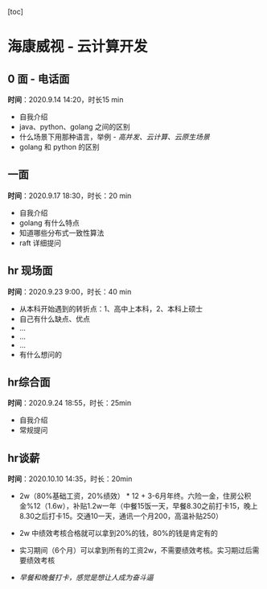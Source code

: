 [toc]

# 海康威视 - 云计算开发

## 0 面 - 电话面

**时间**：2020.9.14 14:20，时长15 min

- 自我介绍
- java、python、golang 之间的区别
- 什么场景下用那种语言，举例 - *高并发、云计算、云原生场景*
- golang 和 python 的区别

## 一面

**时间**：2020.9.17 18:30，时长：20 min

- 自我介绍
- golang 有什么特点
- 知道哪些分布式一致性算法
- raft 详细提问

## hr 现场面

**时间**：2020.9.23 9:00，时长：40 min

- 从本科开始遇到的转折点：1、高中上本科，2、本科上硕士
- 自己有什么缺点、优点
- ...
- ...
- ...
- 有什么想问的

## hr综合面

**时间**：2020.9.24 18:55，时长：25min

- 自我介绍
- 常规提问

## hr谈薪

**时间**：2020.10.10 14:35，时长：20min

- 2w（80%基础工资，20%绩效） * 12 + 3-6月年终。六险一金，住房公积金%12（1.6w），补贴1.2w一年（中餐15饭一天，早餐8.30之前打卡15，晚上8.30之后打卡15。交通10一天，通讯一个月200，高温补贴250）

- 2w 中绩效考核合格就可以拿到20%的钱，80%的钱是肯定有的
- 实习期间（6个月）可以拿到所有的工资2w，不需要绩效考核。实习期过后需要绩效考核
- *早餐和晚餐打卡，感觉是想让人成为奋斗逼*